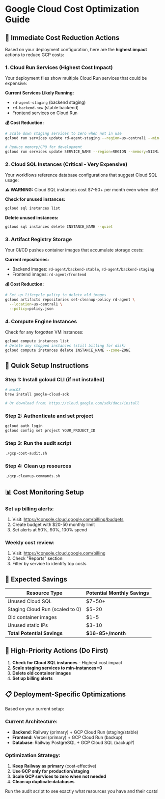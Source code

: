 # Google Cloud Cost Optimization Guide

## 🎯 Immediate Cost Reduction Actions

Based on your deployment configuration, here are the **highest impact** actions to reduce GCP costs:

### 1. **Cloud Run Services** (Highest Cost Impact)
Your deployment files show multiple Cloud Run services that could be expensive:

**Current Services Likely Running:**
- `rd-agent-staging` (backend staging)
- `rd-backend-new` (stable backend) 
- Frontend services on Cloud Run

**💰 Cost Reduction:**
```bash
# Scale down staging services to zero when not in use
gcloud run services update rd-agent-staging --region=us-central1 --min-instances=0

# Reduce memory/CPU for development
gcloud run services update SERVICE_NAME --region=REGION --memory=512Mi --cpu=0.5
```

### 2. **Cloud SQL Instances** (Critical - Very Expensive)
Your workflows reference database configurations that suggest Cloud SQL usage:

**⚠️ WARNING:** Cloud SQL instances cost $7-50+ per month even when idle!

**Check for unused instances:**
```bash
gcloud sql instances list
```

**Delete unused instances:**
```bash
gcloud sql instances delete INSTANCE_NAME --quiet
```

### 3. **Artifact Registry Storage**
Your CI/CD pushes container images that accumulate storage costs:

**Current repositories:**
- Backend images: `rd-agent/backend-stable`, `rd-agent/backend-staging`
- Frontend images: `rd-agent/frontend`

**💰 Cost Reduction:**
```bash
# Set up lifecycle policy to delete old images
gcloud artifacts repositories set-cleanup-policy rd-agent \
  --location=us-central1 \
  --policy=policy.json
```

### 4. **Compute Engine Instances**
Check for any forgotten VM instances:

```bash
gcloud compute instances list
# Delete any stopped instances (still billing for disk)
gcloud compute instances delete INSTANCE_NAME --zone=ZONE
```

## 🔧 Quick Setup Instructions

### Step 1: Install gcloud CLI (if not installed)
```bash
# macOS
brew install google-cloud-sdk

# Or download from: https://cloud.google.com/sdk/docs/install
```

### Step 2: Authenticate and set project
```bash
gcloud auth login
gcloud config set project YOUR_PROJECT_ID
```

### Step 3: Run the audit script
```bash
./gcp-cost-audit.sh
```

### Step 4: Clean up resources
```bash
./gcp-cleanup-commands.sh
```

## 📊 Cost Monitoring Setup

### Set up billing alerts:
1. Visit: https://console.cloud.google.com/billing/budgets
2. Create budget with $20-50 monthly limit
3. Set alerts at 50%, 90%, 100% spend

### Weekly cost review:
1. Visit: https://console.cloud.google.com/billing
2. Check "Reports" section
3. Filter by service to identify top costs

## 🎯 Expected Savings

| Resource Type | Potential Monthly Savings |
|---------------|---------------------------|
| Unused Cloud SQL | $7-50+ |
| Staging Cloud Run (scaled to 0) | $5-20 |
| Old container images | $1-5 |
| Unused static IPs | $3-10 |
| **Total Potential Savings** | **$16-85+/month** |

## 🚨 High-Priority Actions (Do First)

1. **Check for Cloud SQL instances** - Highest cost impact
2. **Scale staging services to min-instances=0**
3. **Delete old container images**
4. **Set up billing alerts**

## 📋 Deployment-Specific Optimizations

Based on your current setup:

### Current Architecture:
- **Backend**: Railway (primary) + GCP Cloud Run (staging/stable)
- **Frontend**: Vercel (primary) + GCP Cloud Run (backup)
- **Database**: Railway PostgreSQL + GCP Cloud SQL (backup?)

### Optimization Strategy:
1. **Keep Railway as primary** (cost-effective)
2. **Use GCP only for production/staging** 
3. **Scale GCP services to zero when not needed**
4. **Clean up duplicate databases**

Run the audit script to see exactly what resources you have and their costs!
